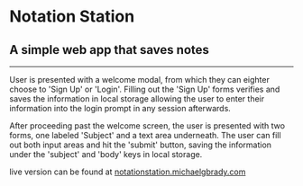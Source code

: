 # Notation Station

## A simple web app that saves notes

---

User is presented with a welcome modal, from which they can eighter choose to
'Sign Up' or 'Login'. Filling out the 'Sign Up' forms verifies and saves the
information in local storage allowing the user to enter their information into
the login prompt in any session afterwards.

After proceeding past the welcome screen, the user is presented with two forms,
one labeled 'Subject' and a text area underneath. The user can fill out both
input areas and hit the 'submit' button, saving the information under the
'subject' and 'body' keys in local storage.

live version can be found at
[notationstation.michaelgbrady.com](http://notationstation.michaelgbrady.com)
